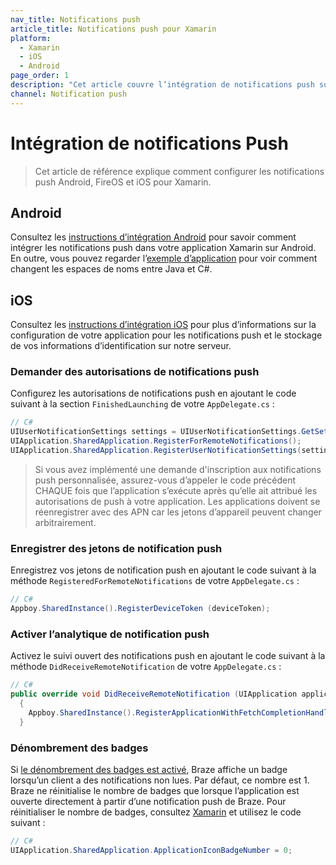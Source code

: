 ```yaml
---
nav_title: Notifications push
article_title: Notifications push pour Xamarin
platform: 
  - Xamarin
  - iOS
  - Android
page_order: 1
description: "Cet article couvre l’intégration de notifications push sur Android, FireOS et iOS pour la plate-forme Xamarin."
channel: Notification push 
---
```


# Intégration de notifications Push

> Cet article de référence explique comment configurer les notifications push Android, FireOS et iOS pour Xamarin. 

## Android

Consultez les [instructions d’intégration Android][11] pour savoir comment intégrer les notifications push dans votre application Xamarin sur Android. En outre, vous pouvez regarder l’[exemple d’application][12] pour voir comment changent les espaces de noms entre Java et C#.

## iOS

Consultez les [instructions d’intégration iOS][1] pour plus d’informations sur la configuration de votre application pour les notifications push et le stockage de vos informations d’identification sur notre serveur.

### Demander des autorisations de notifications push

Configurez les autorisations de notifications push en ajoutant le code suivant à la section ```FinishedLaunching``` de votre ```AppDelegate.cs``` :

```csharp
// C#
UIUserNotificationSettings settings = UIUserNotificationSettings.GetSettingsForTypes(UIUserNotificationType.Badge | UIUserNotificationType.Alert | UIUserNotificationType.Sound, null);
UIApplication.SharedApplication.RegisterForRemoteNotifications();
UIApplication.SharedApplication.RegisterUserNotificationSettings(settings);
```

>  Si vous avez implémenté une demande d'inscription aux notifications push personnalisée, assurez-vous d’appeler le code précédent CHAQUE fois que l’application s’exécute après qu’elle ait attribué les autorisations de push à votre application. Les applications doivent se réenregistrer avec des APN car les jetons d’appareil peuvent changer arbitrairement.

### Enregistrer des jetons de notification push

Enregistrez vos jetons de notification push en ajoutant le code suivant à la méthode ```RegisteredForRemoteNotifications``` de votre ```AppDelegate.cs``` :

```csharp
// C#
Appboy.SharedInstance().RegisterDeviceToken (deviceToken);
```

### Activer l’analytique de notification push

Activez le suivi ouvert des notifications push en ajoutant le code suivant à la méthode `DidReceiveRemoteNotification` de votre `AppDelegate.cs` :

```csharp
// C#
public override void DidReceiveRemoteNotification (UIApplication application, NSDictionary userInfo, Action<UIBackgroundFetchResult> completionHandler)
  {
    Appboy.SharedInstance().RegisterApplicationWithFetchCompletionHandler(application, userInfo, completionHandler);
  }
```

### Dénombrement des badges

Si [le dénombrement des badges est activé][2], Braze affiche un badge lorsqu’un client a des notifications non lues. Par défaut, ce nombre est 1. Braze ne réinitialise le nombre de badges que lorsque l’application est ouverte directement à partir d’une notification push de Braze. Pour réinitialiser le nombre de badges, consultez [Xamarin][3] et utilisez le code suivant :

```csharp
// C#
UIApplication.SharedApplication.ApplicationIconBadgeNumber = 0;
```

[1]: {{site.baseurl}}/developer_guide/platform_integration_guides/swift/push_notifications/integration/
[2]: {{site.baseurl}}/help/best_practices/utilizing_badge_count/#badge-count-with-braze
[3]: https://developer.xamarin.com/guides/cross-platform/application_fundamentals/notifications/ios/local_notifications_in_ios/#Handling_Notifications
[11]: {{site.baseurl}}/developer_guide/platform_integration_guides/android/push_notifications/integration/standard_integration/
[12]: https://github.com/braze-inc/braze-xamarin-sdk

